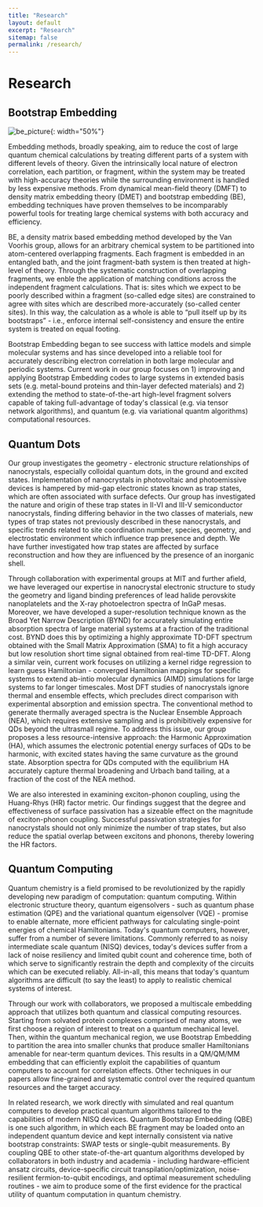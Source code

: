 ```yaml
---
title: "Research"
layout: default
excerpt: "Research"
sitemap: false
permalink: /research/
---
```


# Research

## Bootstrap Embedding
![be_picture](../images/research/bootstrap_pic.png){: width="50%"}

Embedding methods, broadly speaking, aim to reduce the cost of large quantum chemical calculations by treating different parts of a system with different levels of theory. Given the intrinsically local nature of electron correlation, each partition, or fragment, within the system may be treated with high-accuracy theories while the surrounding environment is handled by less expensive methods. From dynamical mean-field theory (DMFT) to density matrix embedding theory (DMET) and bootstrap embedding (BE), embedding techniques have proven themselves to be incomparably powerful tools for treating large chemical systems with both accuracy and efficiency. 

BE, a density matrix based embedding method developed by the Van Voorhis group, allows for an arbitrary chemical system to be partitioned into atom-centered overlapping fragments. Each fragment is embedded in an entangled bath, and the joint fragment-bath system is then treated at high-level of theory. Through the systematic construction of overlapping fragments, we enble the application of matching conditions across the independent fragment calculations. That is: sites which we expect to be poorly described within a fragment (so-called edge sites) are constrained to agree with sites which are described more-accurately (so-called center sites). In this way, the calculation as a whole is able to “pull itself up by its bootstraps” - i.e., enforce internal self-consistency and ensure the entire system is treated on equal footing. 

Bootstrap Embedding began to see success with lattice models and simple molecular systems and has since developed into a reliable tool for accurately describing electron correlation in both large molecular and periodic systems. Current work in our group focuses on 1) improving and applying Bootstrap Embedding codes to large systems in extended basis sets (e.g. metal-bound proteins and thin-layer defected materials) and 2) extending the method to state-of-the-art high-level fragment solvers capable of taking full-advantage of today's classical (e.g. via tensor network algorithms), and quantum (e.g. via variational quantm algorithms) computational resources. 


## Quantum Dots
[//]: # "TODO: Add a cool diagram / picture"
Our group investigates the geometry - electronic structure relationships of nanocrystals, especially colloidal quantum dots, in the ground and excited states. Implementation of nanocrystals in photovoltaic and photoemissive devices is hampered by mid-gap electronic states known as trap states, which are often associated with surface defects. Our group has investigated the nature and origin of these trap states in II-VI and III-V semiconductor nanocrystals, finding differing behavior in the two classes of materials, new types of trap states not previously described in these nanocrystals, and specific trends related to site coordination number, species, geometry, and electrostatic environment which influence trap presence and depth. We have further investigated how trap states are affected by surface reconstruction and how they are influenced by the presence of an inorganic shell.

Through collaboration with experimental groups at MIT and further afield, we have leveraged our expertise in nanocrystal electronic structure to study the geometry and ligand binding preferences of lead halide perovskite nanoplatelets and the X-ray photoelectron spectra of InGaP mesas. Moreover, we have developed a super-resolution technique known as the Broad Yet Narrow Description (BYND) for accurately simulating entire absorption spectra of large material systems at a fraction of the traditional cost. BYND does this by optimizing a highly approximate TD-DFT spectrum obtained with the Small Matrix Approximation (SMA) to fit a high accuracy but low resolution short time signal obtained from real-time TD-DFT. Along a similar vein, current work focuses on utilizing a kernel ridge regression to learn guess Hamiltonian - converged Hamiltonian mappings for specific systems to extend ab-intio molecular dynamics (AIMD) simulations for large systems to far longer timescales.
Most DFT studies of nanocrystals ignore thermal and ensemble effects, which precludes direct comparison with experimental absorption and emission spectra. The conventional method to generate thermally averaged spectra is the Nuclear Ensemble Approach (NEA), which requires extensive sampling and is prohibitively expensive for QDs beyond the ultrasmall regime. To address this issue, our group proposes a less resource-intensive approach: the Harmonic Approximation (HA), which assumes the electronic potential energy surfaces of QDs to be harmonic, with excited states having the same curvature as the ground state. Absorption spectra for QDs computed with the equilibrium HA accurately capture thermal broadening and Urbach band tailing, at a fraction of the cost of the NEA method.

We are also interested in examining exciton-phonon coupling, using the Huang-Rhys (HR) factor metric. Our findings suggest that the degree and effectiveness of surface passivation has a sizeable effect on the magnitude of exciton-phonon coupling. Successful passivation strategies for nanocrystals should not only minimize the number of trap states, but also reduce the spatial overlap between excitons and phonons, thereby lowering the HR factors.


## Quantum Computing
[//]: # "TODO: Add QM/QM/MM diagram after publication"
Quantum chemistry is a field promised to be revolutionized by the rapidly developing new paradigm of computation: quantum computing. Within electronic structure theory, quantum eigensolvers - such as quantum phase estimation (QPE) and the variational quantum eigensolver (VQE) -  promise to enable alternate, more efficient pathways for calculating single-point energies of chemical Hamiltonians. Today's quantum computers, however, suffer from a number of severe limitations. Commonly referred to as noisy intermediate scale quantum (NISQ) devices, today's devices suffer from a lack of noise resiliency and limited qubit count and coherence time, both of which serve to significantly restrain the depth and complexity of the circuits which can be executed reliably. All-in-all, this means that today's quantum algorithms are difficult (to say the least) to apply to realistic chemical systems of interest.

Through our work with collaborators, we proposed a multiscale embedding approach that utilizes both quantum and classical computing resources. Starting from solvated protein complexes comprised of many atoms, we first choose a region of interest to treat on a quantum mechanical level. Then, within the quantum mechanical region, we use Bootstrap Embedding to partition the area into smaller chunks that produce smaller Hamiltonians amenable for near-term quantum devices. This results in a QM/QM/MM embedding that can efficiently exploit the capabilities of quantum computers to account for correlation effects. Other techniques in our papers allow fine-grained and systematic control over the required quantum resources and the target accuracy.

In related research, we work directly with simulated and real quantum computers to develop practical quantum algorithms tailored to the capabilities of modern NISQ devices. Quantum Bootstrap Embedding (QBE) is one such algorithm, in which each BE fragment may be loaded onto an independent quantum device and kept internally consistent via native bootstrap constraints: SWAP tests or single-qubit measurements. By coupling QBE to other state-of-the-art quantum algorithms developed by collaborators in both industry and academia - including hardware-efficient ansatz circuits, device-specific circuit transpilation/optimization, noise-resilient fermion-to-qubit encodings, and optimal measurement scheduling routines - we aim to produce some of the first evidence for the practical utility of quantum computation in quantum chemistry.
